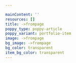```yaml
---

mainContent: ''
resources: []
title: ->frompage
poppy_type: poppy-article
poppy_variant: portfolio-item
image: ->frompage
bg_image: ->frompage
bg_color: transparent
item_bg_color: transparent
---
```

